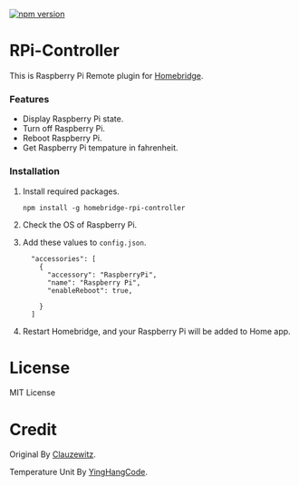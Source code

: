 [![npm version](https://badge.fury.io/js/homebridge-raspberrypi-remote.svg)](https://badge.fury.io/js/homebridge-raspberrypi-remote)

# RPi-Controller
This is Raspberry Pi Remote plugin for [Homebridge](https://github.com/nfarina/homebridge). 



### Features
* Display Raspberry Pi state.
* Turn off Raspberry Pi.
* Reboot Raspberry Pi.
* Get Raspberry Pi tempature in fahrenheit.



### Installation
1. Install required packages.

   ```
   npm install -g homebridge-rpi-controller
   ```

2. Check the OS of Raspberry Pi.

3. Add these values to `config.json`.

    ```
      "accessories": [
        {
          "accessory": "RaspberryPi",
          "name": "Raspberry Pi",
          "enableReboot": true,

        }
      ]
    ```

4. Restart Homebridge, and your Raspberry Pi will be added to Home app.



# License
MIT License

# Credit

Original By [Clauzewitz](https://github.com/clauzewitz).

Temperature Unit By [YingHangCode](https://github.com/YinHangCode/homebridge-raspberrypi-temperature).
